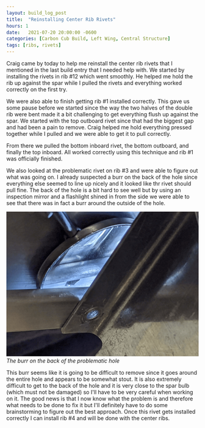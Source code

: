 ```yaml
---
layout: build_log_post
title:  "Reinstalling Center Rib Rivets"
hours: 1
date:   2021-07-20 20:00:00 -0600
categories: [Carbon Cub Build, Left Wing, Central Structure]
tags: [ribs, rivets]
---
```


Craig came by today to help me reinstall the center rib rivets that I mentioned in the last build entry that I needed help with. We started by installing the rivets in rib #12 which went smoothly. He helped me hold the rib up against the spar while I pulled the rivets and everything worked correctly on the first try.

We were also able to finish getting rib #1 installed correctly. This gave us some pause before we started since the way the two halves of the double rib were bent made it a bit challenging to get everything flush up against the spar. We started with the top outboard rivet since that had the biggest gap and had been a pain to remove. Craig helped me hold everything pressed together while I pulled and we were able to get it to pull correctly.

From there we pulled the bottom inboard rivet, the bottom outboard, and finally the top inboard. All worked correctly using this technique and rib #1 was officially finished.

We also looked at the problematic rivet on rib #3 and were able to figure out what was going on. I already suspected a burr on the back of the hole since everything else seemed to line up nicely and it looked like thr rivet should pull fine. The back of the hole is a bit hard to see well but by using an inspection mirror and a flashlight shined in from the side we were able to see that there was in fact a burr around the outside of the hole.

![Desktop View](/assets/img/posts/2021-07-20-reinstalling-center-rib-rivets/burr_on_back_of_hole.png)
_The burr on the back of the problematic hole_

This burr seems like it is going to be difficult to remove since it goes around the entire hole and appears to be somewhat stout. It is also extremely difficult to get to the back of the hole and it is very close to the spar bulb (which must not be damaged) so I'll have to be very careful when working on it. The good news is that I now know what the problem is and therefore what needs to be done to fix it but I'll definitely have to do some brainstorming to figure out the best approach. Once this rivet gets installed correctly I can install rib #4 and will be done with the center ribs.